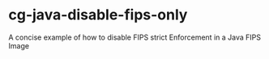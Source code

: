 # cg-java-disable-fips-only
A concise example of how to disable FIPS strict Enforcement in a Java FIPS Image
